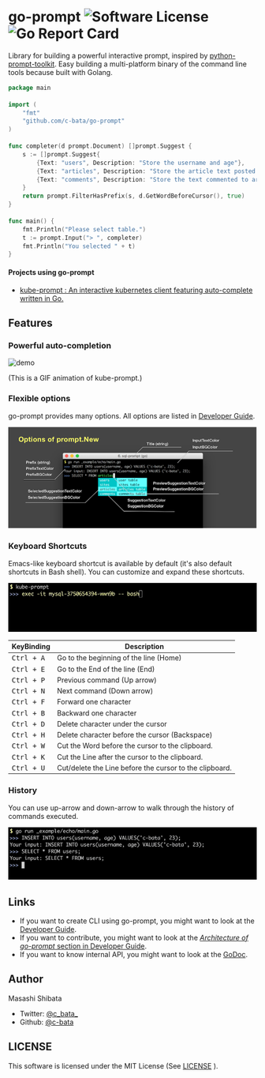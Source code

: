 # go-prompt ![Software License](https://img.shields.io/badge/license-MIT-brightgreen.svg?style=flat-square) ![Go Report Card](https://goreportcard.com/badge/github.com/c-bata/go-prompt)

Library for building a powerful interactive prompt, inspired by [python-prompt-toolkit](https://github.com/jonathanslenders/python-prompt-toolkit).
Easy building a multi-platform binary of the command line tools because built with Golang.

```go
package main

import (
	"fmt"
	"github.com/c-bata/go-prompt"
)

func completer(d prompt.Document) []prompt.Suggest {
	s := []prompt.Suggest{
		{Text: "users", Description: "Store the username and age"},
		{Text: "articles", Description: "Store the article text posted by user"},
		{Text: "comments", Description: "Store the text commented to articles"},
	}
	return prompt.FilterHasPrefix(s, d.GetWordBeforeCursor(), true)
}

func main() {
	fmt.Println("Please select table.")
	t := prompt.Input("> ", completer)
	fmt.Println("You selected " + t)
}
```


#### Projects using go-prompt

* [kube-prompt : An interactive kubernetes client featuring auto-complete written in Go.](https://github.com/c-bata/kube-prompt)

## Features

### Powerful auto-completion

![demo](https://github.com/c-bata/assets/raw/master/go-prompt/kube-prompt.gif)

(This is a GIF animation of kube-prompt.)

### Flexible options

go-prompt provides many options. All options are listed in [Developer Guide](./DEVELOPER_GUIDE.md).

![options](https://github.com/c-bata/assets/raw/master/go-prompt/prompt-options.png)

### Keyboard Shortcuts

Emacs-like keyboard shortcut is available by default (it's also default shortcuts in Bash shell).
You can customize and expand these shortcuts.

![keyboard shortcuts](https://github.com/c-bata/assets/raw/master/go-prompt/keyboard-shortcuts.gif)

KeyBinding          | Description
--------------------|---------------------------------------------------------
<kbd>Ctrl + A</kbd> | Go to the beginning of the line (Home)
<kbd>Ctrl + E</kbd> | Go to the End of the line (End)
<kbd>Ctrl + P</kbd> | Previous command (Up arrow)
<kbd>Ctrl + N</kbd> | Next command (Down arrow)
<kbd>Ctrl + F</kbd> | Forward one character
<kbd>Ctrl + B</kbd> | Backward one character
<kbd>Ctrl + D</kbd> | Delete character under the cursor
<kbd>Ctrl + H</kbd> | Delete character before the cursor (Backspace)
<kbd>Ctrl + W</kbd> | Cut the Word before the cursor to the clipboard.
<kbd>Ctrl + K</kbd> | Cut the Line after the cursor to the clipboard.
<kbd>Ctrl + U</kbd> | Cut/delete the Line before the cursor to the clipboard.

### History

You can use up-arrow and down-arrow to walk through the history of commands executed.

![History](https://github.com/c-bata/assets/raw/master/go-prompt/history.gif)


## Links

* If you want to create CLI using go-prompt, you might want to look at the [Developer Guide](./DEVELOPER_GUIDE.md).
* If you want to contribute, you might want to look at the [ *Architecture of go-prompt* section in Developer Guide](./DEVELOPER_GUIDE.md).
* If you want to know internal API, you might want to look at the [GoDoc](http://godoc.org/github.com/c-bata/go-prompt).

## Author

Masashi Shibata

* Twitter: [@c\_bata\_](https://twitter.com/c_bata_/)
* Github: [@c-bata](https://github.com/c-bata/)

## LICENSE

This software is licensed under the MIT License (See [LICENSE](./LICENSE) ).

